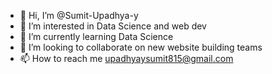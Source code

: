 - 👋 Hi, I’m @Sumit-Upadhya-y
- 👀 I’m interested in Data Science and web dev
- 🌱 I’m currently learning Data Science
- 💞️ I’m looking to collaborate on new website building teams
- 📫 How to reach me upadhyaysumit815@gmail.com

<!---
Sumit-Upadhya-y/Sumit-Upadhya-y is a ✨ special ✨ repository because its `README.md` (this file) appears on your GitHub profile.
You can click the Preview link to take a look at your changes.
--->
